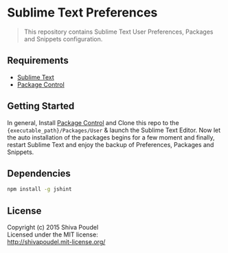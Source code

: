Sublime Text Preferences
========================

> This repository contains Sublime Text User Preferences, Packages and Snippets configuration.

Requirements
------------

* [Sublime Text](http://www.sublimetext.com/)
* [Package Control](https://packagecontrol.io/installation)

Getting Started
---------------

In general, Install [Package Control](https://packagecontrol.io/installation) and Clone this repo to the `{executable_path}/Packages/User` & launch the Sublime Text Editor. Now let the auto installation of the packages begins for a few moment and finally, restart Sublime Text and enjoy the backup of Preferences, Packages and Snippets.

Dependencies
------------

```bash
npm install -g jshint
```

License
-------

Copyright (c) 2015 Shiva Poudel  
Licensed under the MIT license:  
<http://shivapoudel.mit-license.org/>
